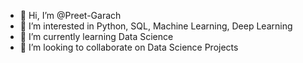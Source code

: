 - 👋 Hi, I’m @Preet-Garach
- 👀 I’m interested in Python, SQL, Machine Learning, Deep Learning
- 🌱 I’m currently learning Data Science
- 💞️ I’m looking to collaborate on Data Science Projects
